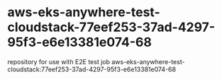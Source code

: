 # aws-eks-anywhere-test-cloudstack-77eef253-37ad-4297-95f3-e6e13381e074-68
repository for use with E2E test job aws-eks-anywhere-test-cloudstack:77eef253-37ad-4297-95f3-e6e13381e074-68

